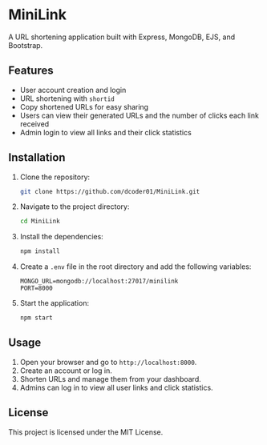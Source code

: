 # MiniLink 

A URL shortening application built with Express, MongoDB, EJS, and Bootstrap.

## Features
- User account creation and login
- URL shortening with `shortid`
- Copy shortened URLs for easy sharing
- Users can view their generated URLs and the number of clicks each link received
- Admin login to view all links and their click statistics


## Installation

1. Clone the repository:
    ```sh
    git clone https://github.com/dcoder01/MiniLink.git
    ```
2. Navigate to the project directory:
    ```sh
    cd MiniLink
    ```
3. Install the dependencies:
    ```sh
    npm install
    ```
4. Create a `.env` file in the root directory and add the following variables:
    ```
    MONGO_URL=mongodb://localhost:27017/minilink
    PORT=8000
    ```
5. Start the application:
    ```sh
    npm start
    ```

## Usage
1. Open your browser and go to `http://localhost:8000`.
2. Create an account or log in.
3. Shorten URLs and manage them from your dashboard.
4. Admins can log in to view all user links and click statistics.


## License
This project is licensed under the MIT License.
